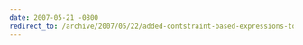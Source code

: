 ```yaml
---
date: 2007-05-21 -0800
redirect_to: /archive/2007/05/22/added-contstraint-based-expressions-to-subsonic.aspx/
---
```

